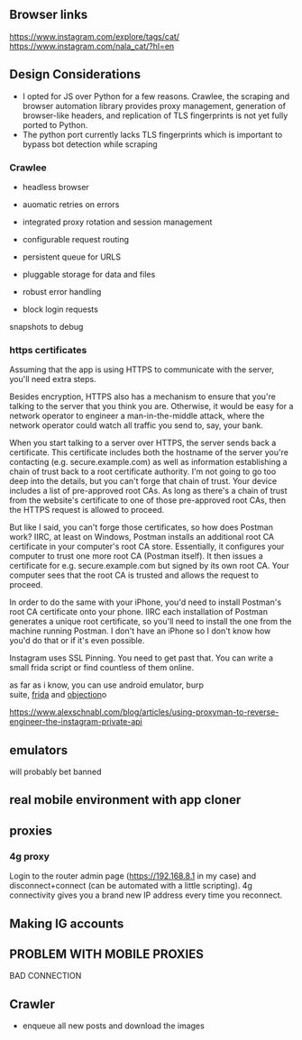 ## Browser links 
https://www.instagram.com/explore/tags/cat/
https://www.instagram.com/nala_cat/?hl=en


## Design Considerations
- I opted for JS over Python for a few reasons. Crawlee, the scraping and browser automation library provides proxy management, generation of browser-like headers, and  replication of TLS fingerprints is not yet fully ported to Python.
- The python port currently lacks TLS fingerprints which is important to bypass bot detection while scraping
### Crawlee
- headless browser 
- auomatic retries on errors
- integrated proxy rotation and session management
- configurable request routing 
- persistent queue for URLS
- pluggable storage for data and files
- robust error handling

- block login requests


snapshots to debug


### https certificates
Assuming that the app is using HTTPS to communicate with the server, you'll need extra steps.

Besides encryption, HTTPS also has a mechanism to ensure that you're talking to the server that you think you are. Otherwise, it would be easy for a network operator to engineer a man-in-the-middle attack, where the network operator could watch all traffic you send to, say, your bank.

When you start talking to a server over HTTPS, the server sends back a certificate. This certificate includes both the hostname of the server you're contacting (e.g. secure.example.com) as well as information establishing a chain of trust back to a root certificate authority. I'm not going to go too deep into the details, but you can't forge that chain of trust. Your device includes a list of pre-approved root CAs. As long as there's a chain of trust from the website's certificate to one of those pre-approved root CAs, then the HTTPS request is allowed to proceed.

But like I said, you can't forge those certificates, so how does Postman work? IIRC, at least on Windows, Postman installs an additional root CA certificate in your computer's root CA store. Essentially, it configures your computer to trust one more root CA (Postman itself). It then issues a certificate for e.g. secure.example.com but signed by its own root CA. Your computer sees that the root CA is trusted and allows the request to proceed.

In order to do the same with your iPhone, you'd need to install Postman's root CA certificate onto your phone. IIRC each installation of Postman generates a unique root certificate, so you'll need to install the one from the machine running Postman. I don't have an iPhone so I don't know how you'd do that or if it's even possible.



Instagram uses SSL Pinning. You need to get past that. You can write a small frida script or find countless of them online. 

as far as i know, you can use android emulator, burp suite, [frida](https://github.com/frida/frida) and [objection](https://github.com/sensepost/objection)o

https://www.alexschnabl.com/blog/articles/using-proxyman-to-reverse-engineer-the-instagram-private-api

## emulators
will probably bet banned

## real mobile environment with app cloner

## proxies

### 4g proxy
Login to the router admin page (https://192.168.8.1 in my case) and disconnect+connect (can be automated with a little scripting). 4g connectivity gives you a brand new IP address every time you reconnect.


## Making IG accounts

## PROBLEM WITH MOBILE PROXIES

BAD CONNECTION


## Crawler
- enqueue all new posts and download the images 
